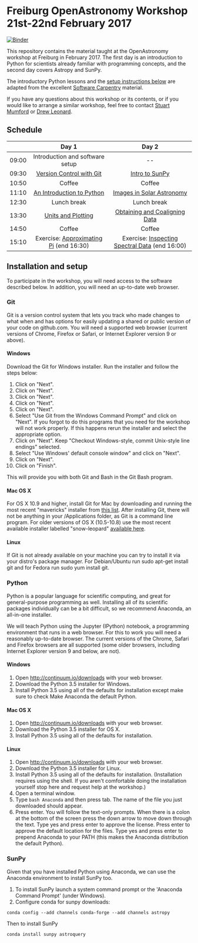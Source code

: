 # Freiburg OpenAstronomy Workshop 21st-22nd February 2017

[![Binder](http://mybinder.org/badge.svg)](http://mybinder.org:/repo/solardrew/freiburg-2017-02) 

This repository contains the material taught at the OpenAstronomy workshop at Freiburg in February 2017.
The first day is an introduction to Python for scientists already familiar with programming concepts, and the second day covers Astropy and SunPy.

The introductory Python lessons and the [setup instructions below](#installation-and-setup) are adapted from the excellent [Software Carpentry](https://software-carpentry.org/lessons/
) material.

If you have any questions about this workshop or its contents, or if you would like to arrange a similar workshop, feel free to contact [Stuart Mumford](mailto:stuart.mumford@aperiosoftware.com) or [Drew Leonard](mailto:andrew.leonard@aperiosoftware.com).

## Schedule

| | **Day 1** | **Day 2** |
| :---: | :---: | :---: |
| 09:00 | Introduction and software setup | -- |
| 09:30 | [Version Control with Git](http://swcarpentry.github.io/git-novice/) | [Intro to SunPy]() |
| 10:50 | Coffee | Coffee |
| 11:10 | [An Introduction to Python](./02-Python-Intro/index.ipynb) | [Images in Solar Astronomy]() |
| 12:30 | Lunch break | Lunch break |
| 13:30 | [Units and Plotting](./03-multid-images/images-and-plotting.ipynb) | [Obtaining and Coaligning Data]() |
| 14:50 | Coffee | Coffee |
| 15:10 | Exercise: [Approximating Pi](./04-Animation/04-Animation-Excercise.ipynb) (end 16:30) | Exercise: [Inspecting Spectral Data]() (end 16:00) |

## Installation and setup

To participate in the workshop, you will need access to the software described below. In addition, you will need an up-to-date web browser.

### Git

Git is a version control system that lets you track who made changes to what when and has options for easily updating a shared or public version of your code on github.com. You will need a supported web browser (current versions of Chrome, Firefox or Safari, or Internet Explorer version 9 or above).

#### Windows

Download the Git for Windows installer. Run the installer and follow the steps below:

1. Click on "Next".
1. Click on "Next".
1. Click on "Next".
1. Click on "Next".
1. Click on "Next".
1. Select "Use Git from the Windows Command Prompt" and click on "Next". If you forgot to do this programs that you need for the workshop will not work properly. If this happens rerun the installer and select the appropriate option.
1. Click on "Next". Keep "Checkout Windows-style, commit Unix-style line endings" selected.
1. Select "Use Windows' default console window" and click on "Next".
1. Click on "Next".
1. Click on "Finish".

This will provide you with both Git and Bash in the Git Bash program.

#### Mac OS X

For OS X 10.9 and higher, install Git for Mac by downloading and running the most recent "mavericks" installer from [this list](http://sourceforge.net/projects/git-osx-installer/files/). After installing Git, there will not be anything in your /Applications folder, as Git is a command line program. For older versions of OS X (10.5-10.8) use the most recent available installer labelled "snow-leopard" [available here](http://sourceforge.net/projects/git-osx-installer/files/).

#### Linux

If Git is not already available on your machine you can try to install it via your distro's package manager. For Debian/Ubuntu run sudo apt-get install git and for Fedora run sudo yum install git.

### Python

Python is a popular language for scientific computing, and great for general-purpose programming as well. Installing all of its scientific packages individually can be a bit difficult, so we recommend Anaconda, an all-in-one installer.

We will teach Python using the Jupyter (IPython) notebook, a programming environment that runs in a web browser. For this to work you will need a reasonably up-to-date browser. The current versions of the Chrome, Safari and Firefox browsers are all supported (some older browsers, including Internet Explorer version 9 and below, are not).

#### Windows
1. Open http://continuum.io/downloads with your web browser.
1. Download the Python 3.5 installer for Windows.
1. Install Python 3.5 using all of the defaults for installation except make sure to check Make Anaconda the default Python.

#### Mac OS X
1. Open http://continuum.io/downloads with your web browser.
1. Download the Python 3.5 installer for OS X.
1. Install Python 3.5 using all of the defaults for installation.

#### Linux
1. Open http://continuum.io/downloads with your web browser.
1. Download the Python 3.5 installer for Linux.
1. Install Python 3.5 using all of the defaults for installation. (Installation requires using the shell. If you aren't comfortable doing the installation yourself stop here and request help at the workshop.)
1. Open a terminal window.
1. Type ```bash Anaconda``` and then press tab. The name of the file you just downloaded should appear.
1. Press enter. You will follow the text-only prompts. When there is a colon at the bottom of the screen press the down arrow to move down through the text. Type yes and press enter to approve the license. Press enter to approve the default location for the files. Type yes and press enter to prepend Anaconda to your PATH (this makes the Anaconda distribution the default Python).

### SunPy
Given that you have installed Python using Anaconda, we can use the Anaconda environment to install SunPy too.

1. To install SunPy launch a system command prompt or the 'Anaconda Command Prompt' (under Windows).
1. Configure conda for sunpy downloads:

```conda config --add channels conda-forge --add channels astropy```

Then to install SunPy

```conda install sunpy astroquery```
